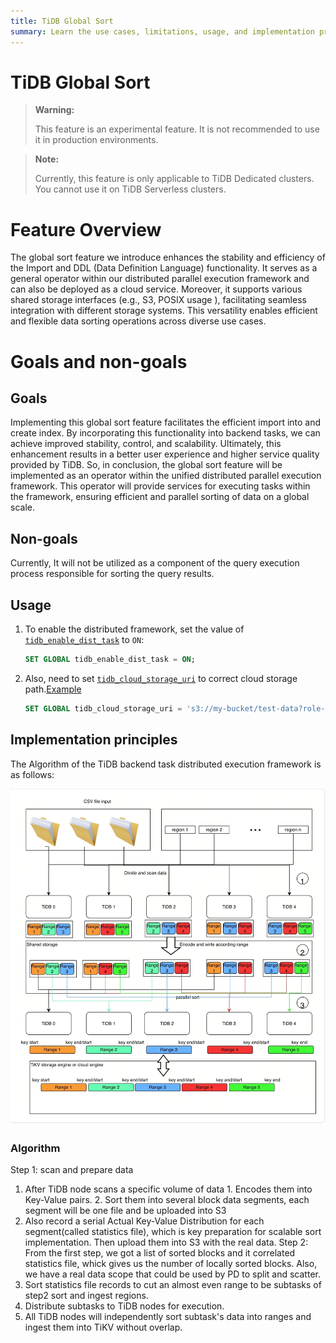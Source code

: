 ```yaml
---
title: TiDB Global Sort
summary: Learn the use cases, limitations, usage, and implementation principles of the TiDB Global Sort.
---
```


# TiDB Global Sort

> **Warning:**
>
> This feature is an experimental feature. It is not recommended to use it in production environments.

<CustomContent platform="tidb-cloud">

> **Note:**
>
> Currently, this feature is only applicable to TiDB Dedicated clusters. You cannot use it on TiDB Serverless clusters.

</CustomContent>

# Feature Overview
The global sort feature we introduce enhances the stability and efficiency of the Import and DDL (Data Definition Language) functionality. It serves as a general operator within our distributed parallel execution framework and can also be deployed as a cloud service. Moreover, it supports various shared storage interfaces (e.g., S3, POSIX usage ), facilitating seamless integration with different storage systems. This versatility enables efficient and flexible data sorting operations across diverse use cases.

# Goals and non-goals
## Goals
Implementing this global sort feature facilitates the efficient import into and create index. By incorporating this functionality into backend tasks, we can achieve improved stability, control, and scalability. Ultimately, this enhancement results in a better user experience and higher service quality provided by TiDB. So, in conclusion, the global sort feature will be implemented as an operator within the unified distributed parallel execution framework. This operator will provide services for executing tasks within the framework, ensuring efficient and parallel sorting of data on a global scale.

## Non-goals 
Currently, It will not be utilized as a component of the query execution process responsible for sorting the query results.

## Usage

1. To enable the distributed framework, set the value of [`tidb_enable_dist_task`](/system-variables.md#tidb_enable_dist_task-new-in-v710) to `ON`:

    ```sql
    SET GLOBAL tidb_enable_dist_task = ON;
    ```
2. Also, need to set [`tidb_cloud_storage_uri`](/system-variables.md#tidb_cloud_storage_uri-new-in-v740) to correct cloud storage path.[Example](/br/backup-and-restore-storages.md)
   ```sql
   SET GLOBAL tidb_cloud_storage_uri = 's3://my-bucket/test-data?role-arn=arn:aws:iam::888888888888:role/my-role'
   ```

## Implementation principles

The Algorithm of the TiDB backend task distributed execution framework is as follows:

![Algorithm of Global Sort](/media/dist-task/global-sort.jpeg)

### Algorithm
Step 1: scan and prepare data
  1. After  TiDB node scans a specific volume of data
    1.  Encodes them into Key-Value pairs.
    2. Sort them into several block data segments, each segment will be one file and be uploaded into S3
  2. Also record a serial Actual Key-Value Distribution for each segment(called statistics file), which is key preparation for scalable sort implementation.  Then upload them into S3 with the real data.
Step 2: From the first step, we got a list of sorted blocks and it correlated statistics file, whick gives us the number of locally sorted blocks. Also, we have a real data scope that could be used by PD to split and scatter. 
  1. Sort statistics file records to cut an almost even range to be subtasks of step2 sort and ingest regions.
  2. Distribute subtasks to TiDB nodes for execution.
  3. All TiDB nodes will independently sort subtask's data into ranges and ingest them into TiKV without overlap.